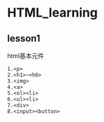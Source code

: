 # HTML_learning
## lesson1
html基本元件
```
1.<p>
2.<h1>~<h6>
3.<img>
4.<a>
5.<ol><li>
6.<ul><li>
7.<div>
8.<input><button>
```
